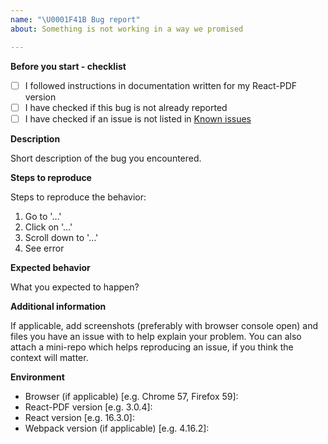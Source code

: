 ```yaml
---
name: "\U0001F41B Bug report"
about: Something is not working in a way we promised

---
```


**Before you start - checklist**

 - [ ] I followed instructions in documentation written for my React-PDF version
 - [ ] I have checked if this bug is not already reported
 - [ ] I have checked if an issue is not listed in [Known issues](https://github.com/wojtekmaj/react-pdf/wiki/Known-issues)

**Description**

Short description of the bug you encountered.

**Steps to reproduce**

Steps to reproduce the behavior:

1. Go to '…'
2. Click on '…'
3. Scroll down to '…'
4. See error

**Expected behavior**

What you expected to happen?

**Additional information**

If applicable, add screenshots (preferably with browser console open) and files you have an issue with to help explain your problem. You can also attach a mini-repo which helps reproducing an issue, if you think the context will matter.

**Environment**

 - Browser (if applicable) [e.g. Chrome 57, Firefox 59]:
 - React-PDF version [e.g. 3.0.4]:
 - React version [e.g. 16.3.0]:
 - Webpack version (if applicable) [e.g. 4.16.2]:
